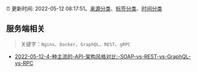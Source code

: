 :alarm_clock: 更新时间: 2022-05-12 08:17:51。[来源分类](../README.md)、[标签分类](../TAGS.md)、[时间分类](../TIMELINE.md)

## 服务端相关


> 关键字：`Nginx`、`Docker`、`GraphQL`、`REST`、`gRPC`



- [2022-05-12-4-种主流的-API-架构风格对比:-SOAP-vs-REST-vs-GraphQL-vs-RPC](https://toutiao.io/k/hydzart) 